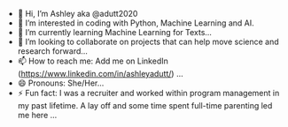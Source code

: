 - 👋 Hi, I’m Ashley aka @adutt2020
- 👀 I’m interested in coding with Python, Machine Learning and AI.
- 🌱 I’m currently learning Machine Learning for Texts...
- 💞️ I’m looking to collaborate on projects that can help move science and research forward...
- 📫 How to reach me: Add me on LinkedIn (https://www.linkedin.com/in/ashleyadutt/) ...
- 😄 Pronouns: She/Her...
- ⚡ Fun fact: I was a recruiter and worked within program management in my past lifetime. A lay off and some time spent full-time parenting led me here ...

<!---
adutt2020/adutt2020 is a ✨ special ✨ repository because its `README.md` (this file) appears on your GitHub profile.
You can click the Preview link to take a look at your changes.
--->
